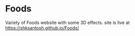 # Foods
Variety of Foods website with some 3D effects.
site is live at https://shksantosh.github.io/Foods/
